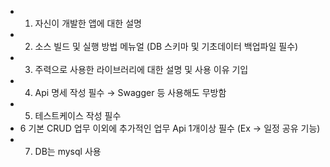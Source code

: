 - 1. 자신이 개발한 앱에 대한 설명
- 2. 소스 빌드 및 실행 방법 메뉴얼 (DB 스키마 및 기초데이터 백업파일 필수)
- 3. 주력으로 사용한 라이브러리에 대한 설명 및 사용 이유 기입
- 4. Api 명세 작성 필수 → Swagger 등 사용해도 무방함
- 5. 테스트케이스 작성 필수
- 6 기본 CRUD 업무 이외에 추가적인 업무 Api 1개이상 필수 (Ex -> 일정 공유 기능)
- 7. DB는 mysql 사용




